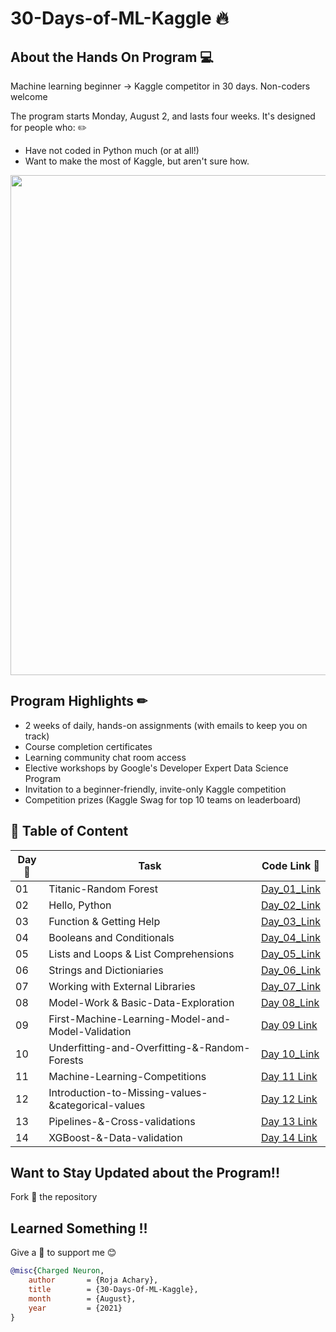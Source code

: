 # 30-Days-of-ML-Kaggle 🔥

## About the Hands On Program 💻
Machine learning beginner → Kaggle competitor in 30 days. Non-coders welcome

The program starts Monday, August 2, and lasts four weeks. It's designed for people who: ✏️	
* Have not coded in Python much (or at all!) 
*	Want to make the most of Kaggle, but aren't sure how.

<img src="https://github.com/rojaAchary/30-Days-of-ML-Kaggle/blob/main/misc/30_Days_ML_Hero.png" width="800">

## Program Highlights ✏

* 2 weeks of daily, hands-on assignments (with emails to keep you on track)
* Course completion certificates
* Learning community chat room access
* Elective workshops by Google's Developer Expert Data Science Program
* Invitation to a beginner-friendly, invite-only Kaggle competition
* Competition prizes (Kaggle Swag for top 10 teams on leaderboard)

## 📌 Table of Content

|Day📆 |Task |Code Link 🔗|
|------|-----|--------|
|01|Titanic-Random Forest|[Day_01_Link](https://github.com/rojaAchary/30-Days-of-ML-Kaggle/tree/main/1-Day-Titanic-Random-Forest)|
|02|Hello, Python|[Day_02_Link](https://github.com/rojaAchary/30-Days-of-ML-Kaggle/tree/main/2-Day-Hello-Python)|
|03|Function & Getting Help|[Day_03_Link](https://github.com/rojaAchary/30-Days-of-ML-Kaggle/tree/main/3-Day-Functions-and-Getting-Help)|
|04|Booleans and Conditionals|[Day_04_Link](https://github.com/rojaAchary/30-Days-of-ML-Kaggle/tree/main/4-Day-Booleans-and-Conditionals)|
|05|Lists and Loops & List Comprehensions|[Day_05_Link](https://github.com/rojaAchary/30-Days-of-ML-Kaggle/tree/main/5-Day-Lists-and-Loops-and-List-Comprehensions)|
|06|Strings and Dictioniaries|[Day_06_Link](https://github.com/rojaAchary/30-Days-of-ML-Kaggle/tree/main/6-Day-Strings-and-Dictionaries)|
|07|Working with External Libraries|[Day_07_Link](https://github.com/rojaAchary/30-Days-of-ML-Kaggle/tree/main/7-Day-Working-with-External-Libraries)|
|08|Model-Work & Basic-Data-Exploration|[Day 08_Link](https://github.com/rojaAchary/30-Days-of-ML-Kaggle/tree/main/8-Day-Model-Work%20%26%20Basic-Data-Exploration)|
|09|First-Machine-Learning-Model-and-Model-Validation|[Day 09 Link](https://github.com/rojaAchary/30-Days-of-ML-Kaggle/tree/main/9-Day-First-Machine-Learning-Model-and-Model-Validation)|
|10|Underfitting-and-Overfitting-&-Random-Forests|[Day 10_Link](https://github.com/rojaAchary/30-Days-of-ML-Kaggle/tree/main/10-Day-Underfitting-and-Overfitting-%26-Random-Forests)|
|11|Machine-Learning-Competitions|[Day 11 Link](https://github.com/rojaAchary/30-Days-of-ML-Kaggle/tree/main/11-Machine-Learning-Competitions)|
|12|Introduction-to-Missing-values-&categorical-values|[Day 12 Link](https://github.com/rojaAchary/30-Days-of-ML-Kaggle/tree/main/12-Introduction-to-Missing-values-%26categorical-values)|
|13|Pipelines-&-Cross-validations|[Day 13 Link](https://github.com/rojaAchary/30-Days-of-ML-Kaggle/tree/main/13-Pipelines-%26-Cross-validations)|
|14|XGBoost-&-Data-validation|[Day 14 Link](https://github.com/rojaAchary/30-Days-of-ML-Kaggle/tree/main/14-XGBoost-%26-Data-validation)|


## Want to Stay Updated about the Program!!
Fork 🍴 the repository 
 
## Learned Something  !!
Give a 🌟 to support me 😊 
 
```bibtex
@misc{Charged Neuron,
    author       = {Roja Achary},
    title        = {30-Days-Of-ML-Kaggle},
    month        = {August},
    year         = {2021}
}
```
